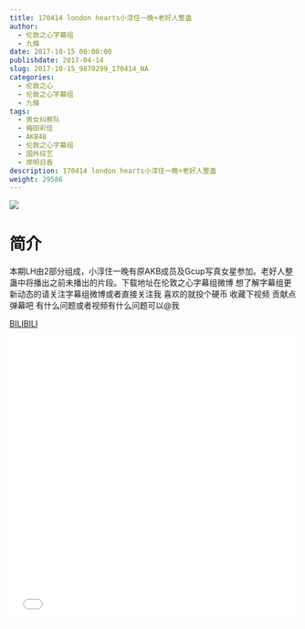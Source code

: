 ```yaml
---
title: 170414 london hearts小淳住一晚+老好人整蛊
author: 
  - 伦敦之心字幕组
  - 九條
date: 2017-10-15 00:00:00
publishdate: 2017-04-14
slug: 2017-10-15_9870299_170414_NA
categories: 
  - 伦敦之心
  - 伦敦之心字幕组
  - 九條
tags: 
  - 男女纠察队
  - 梅田彩佳
  - AKB48
  - 伦敦之心字幕组
  - 国外综艺
  - 岸明日香
description: 170414 london hearts小淳住一晚+老好人整蛊
weight: 29586
---
```


![](https://i.imgur.com/EJssSqR.jpg)

# 简介  
本期LH由2部分组成，小淳住一晚有原AKB成员及Gcup写真女星参加。老好人整蛊中将播出之前未播出的片段。下载地址在伦敦之心字幕组微博 想了解字幕组更新动态的请关注字幕组微博或者直接关注我 喜欢的就投个硬币 收藏下视频 贡献点弹幕吧
有什么问题或者视频有什么问题可以@我

  [BILIBILI](https://www.bilibili.com/video/av9870299/)


  <iframe src="//www.bilibili.com/html/html5player.html?cid=16317345&aid=9870299" width="100%" height="500" frameborder="0" allowfullscreen="allowfullscreen"></iframe>
